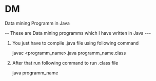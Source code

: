 # DM
Data mining Programm in Java

-- These are Data mining programms which I have written in Java ---

1) You just have to compile .java file using following command

      javac <programm_name>.java 
      programm_name.class

2) After that run following command to run .class file 
  
      java programm_name
